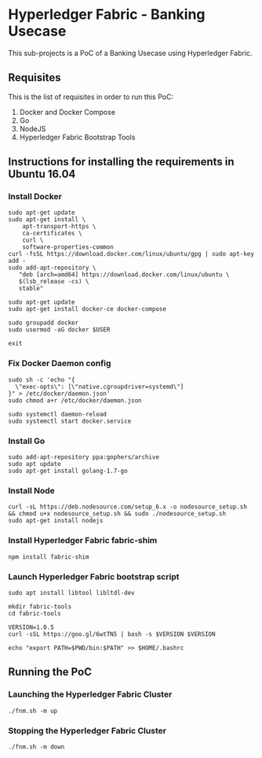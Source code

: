 # Hyperledger Fabric - Banking Usecase

This sub-projects is a PoC of a Banking Usecase using Hyperledger Fabric.

## Requisites

This is the list of requisites in order to run this PoC:

1. Docker and Docker Compose
2. Go
3. NodeJS
4. Hyperledger Fabric Bootstrap Tools

## Instructions for installing the requirements in Ubuntu 16.04

### Install Docker

```
sudo apt-get update
sudo apt-get install \
    apt-transport-https \
    ca-certificates \
    curl \
    software-properties-common
curl -fsSL https://download.docker.com/linux/ubuntu/gpg | sudo apt-key add -
sudo add-apt-repository \
   "deb [arch=amd64] https://download.docker.com/linux/ubuntu \
   $(lsb_release -cs) \
   stable"

sudo apt-get update
sudo apt-get install docker-ce docker-compose

sudo groupadd docker
sudo usermod -aG docker $USER

exit
```

### Fix Docker Daemon config

```
sudo sh -c 'echo "{
  \"exec-opts\": [\"native.cgroupdriver=systemd\"]
}" > /etc/docker/daemon.json'
sudo chmod a+r /etc/docker/daemon.json

sudo systemctl daemon-reload
sudo systemctl start docker.service
```

### Install Go

```
sudo add-apt-repository ppa:gophers/archive
sudo apt update
sudo apt-get install golang-1.7-go
```

### Install Node

```
curl -sL https://deb.nodesource.com/setup_6.x -o nodesource_setup.sh && chmod u+x nodesource_setup.sh && sudo ./nodesource_setup.sh
sudo apt-get install nodejs
```

### Install Hyperledger Fabric fabric-shim

```
npm install fabric-shim
```

### Launch Hyperledger Fabric bootstrap script

```
sudo apt install libtool libltdl-dev

mkdir fabric-tools
cd fabric-tools

VERSION=1.0.5
curl -sSL https://goo.gl/6wtTN5 | bash -s $VERSION $VERSION

echo "export PATH=$PWD/bin:$PATH" >> $HOME/.bashrc
```

## Running the PoC

### Launching the Hyperledger Fabric Cluster 

```
./fnm.sh -m up
```

### Stopping the Hyperledger Fabric Cluster 

```
./fnm.sh -m down
```